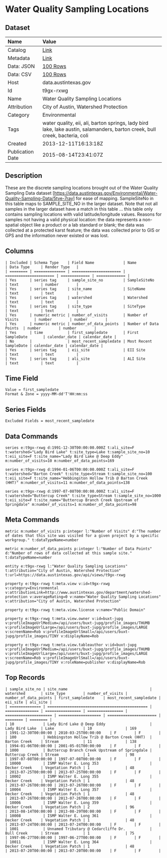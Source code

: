 # Water Quality Sampling Locations

## Dataset

| Name | Value |
| :--- | :---- |
| Catalog | [Link](https://catalog.data.gov/dataset/water-quality-sampling-locations) |
| Metadata | [Link](https://data.austintexas.gov/api/views/t9gx-rxwg) |
| Data: JSON | [100 Rows](https://data.austintexas.gov/api/views/t9gx-rxwg/rows.json?max_rows=100) |
| Data: CSV | [100 Rows](https://data.austintexas.gov/api/views/t9gx-rxwg/rows.csv?max_rows=100) |
| Host | data.austintexas.gov |
| Id | t9gx-rxwg |
| Name | Water Quality Sampling Locations |
| Attribution | City of Austin, Watershed Protection |
| Category | Environmental |
| Tags | water quality, eii, ali, barton springs, lady bird lake, lake austin, salamanders, barton creek, bull creek, bacteria, coli |
| Created | 2013-12-11T16:13:18Z |
| Publication Date | 2015-08-14T23:41:07Z |

## Description

These are the discrete sampling locations brought out of the Water Quality Sampling Data dataset [https://data.austintexas.gov/Environmental/Water-Quality-Sampling-Data/5tye-7ray] for ease of mapping.  SampleSiteNo in this table maps to SAMPLE_SITE_NO in the larger dataset. Note that not all samples in the larger dataset have a match in this table ... this table only contains sampling locations with valid latitude/longitude values.  Reasons for samples not having a valid physical location: the data represents a non-spatial object like a product or a lab standard or blank; the data was collected at a protected karst feature; the data was collected prior to GIS or GPS and the information never existed or was lost.

## Columns

```ls
| Included | Schema Type    | Field Name             | Name                   | Data Type     | Render Type   |
| ======== | ============== | ====================== | ====================== | ============= | ============= |
| Yes      | series tag     | sample_site_no         | SampleSiteNo           | text          | number        |
| Yes      | series tag     | site_name              | SiteName               | text          | text          |
| Yes      | series tag     | watershed              | Watershed              | text          | text          |
| Yes      | series tag     | site_type              | SiteType               | text          | text          |
| Yes      | numeric metric | number_of_visits       | Number of Visits       | number        | number        |
| Yes      | numeric metric | number_of_data_points  | Number of Data Points  | number        | number        |
| Yes      | time           | first_sampledate       | First SampleDate       | calendar_date | calendar_date |
| No       |                | most_recent_sampledate | Most Recent SampleDate | calendar_date | calendar_date |
| Yes      | series tag     | eii_site               | EII Site               | text          | text          |
| Yes      | series tag     | ali_site               | ALI Site               | text          | text          |
```

## Time Field

```ls
Value = first_sampledate
Format & Zone = yyyy-MM-dd'T'HH:mm:ss
```

## Series Fields

```ls
Excluded Fields = most_recent_sampledate
```

## Data Commands

```ls
series e:t9gx-rxwg d:1991-12-30T00:00:00.000Z t:ali_site=F t:watershed="Lady Bird Lake" t:site_type=Lake t:sample_site_no=10 t:eii_site=F t:site_name="Lady Bird Lake @ Deep Eddy" m:number_of_visits=10 m:number_of_data_points=169

series e:t9gx-rxwg d:1994-01-06T00:00:00.000Z t:ali_site=F t:watershed="Barton Creek" t:site_type=Stream t:sample_site_no=100 t:eii_site=F t:site_name="Hebbingston Hollow Trib @ Barton Creek (HHT)" m:number_of_visits=11 m:number_of_data_points=138

series e:t9gx-rxwg d:1997-07-08T00:00:00.000Z t:ali_site=F t:watershed="Buttercup Creek" t:site_type=Stream t:sample_site_no=1000 t:eii_site=F t:site_name="Buttercup Branch Creek Upstream of Springdale" m:number_of_visits=1 m:number_of_data_points=98
```

## Meta Commands

```ls
metric m:number_of_visits p:integer l:"Number of Visits" d:"The number of dates that this site was visited for a given project by a specific workgroup." t:dataTypeName=number

metric m:number_of_data_points p:integer l:"Number of Data Points" d:"Number of rows of data collected at this sample site." t:dataTypeName=number

entity e:t9gx-rxwg l:"Water Quality Sampling Locations" t:attribution="City of Austin, Watershed Protection" t:url=https://data.austintexas.gov/api/views/t9gx-rxwg

property e:t9gx-rxwg t:meta.view v:id=t9gx-rxwg v:category=Environmental v:attributionLink=http://www.austintexas.gov/department/watershed-protection v:averageRating=0 v:name="Water Quality Sampling Locations" v:attribution="City of Austin, Watershed Protection"

property e:t9gx-rxwg t:meta.view.license v:name="Public Domain"

property e:t9gx-rxwg t:meta.view.owner v:id=buxt-jupg v:profileImageUrlMedium=/api/users/buxt-jupg/profile_images/THUMB v:profileImageUrlLarge=/api/users/buxt-jupg/profile_images/LARGE v:screenName=Rob v:profileImageUrlSmall=/api/users/buxt-jupg/profile_images/TINY v:displayName=Rob

property e:t9gx-rxwg t:meta.view.tableauthor v:id=buxt-jupg v:profileImageUrlMedium=/api/users/buxt-jupg/profile_images/THUMB v:profileImageUrlLarge=/api/users/buxt-jupg/profile_images/LARGE v:screenName=Rob v:profileImageUrlSmall=/api/users/buxt-jupg/profile_images/TINY v:roleName=publisher v:displayName=Rob
```

## Top Records

```ls
| sample_site_no | site_name                                     | watershed       | site_type        | number_of_visits | number_of_data_points | first_sampledate    | most_recent_sampledate | eii_site | ali_site | 
| ============== | ============================================= | =============== | ================ | ================ | ===================== | =================== | ====================== | ======== | ======== | 
| 10             | Lady Bird Lake @ Deep Eddy                    | Lady Bird Lake  | Lake             | 10               | 169                   | 1991-12-30T00:00:00 | 2010-03-25T00:00:00    | F        | F        | 
| 100            | Hebbingston Hollow Trib @ Barton Creek (HHT)  | Barton Creek    | Stream           | 11               | 138                   | 1994-01-06T00:00:00 | 2001-05-01T00:00:00    | F        | F        | 
| 1000           | Buttercup Branch Creek Upstream of Springdale | Buttercup Creek | Stream           | 1                | 98                    | 1997-07-08T00:00:00 | 1997-07-08T00:00:00    | F        | F        | 
| 10000          | ISMP Walter E. Long 353                       | Decker Creek    | Vegetation Patch | 1                | 48                    | 2013-07-25T00:00:00 | 2013-07-25T00:00:00    | F        | F        | 
| 10002          | ISMP Walter E. Long 355                       | Decker Creek    | Vegetation Patch | 1                | 48                    | 2013-07-26T00:00:00 | 2013-07-26T00:00:00    | F        | F        | 
| 10004          | ISMP Walter E. Long 357                       | Decker Creek    | Vegetation Patch | 1                | 48                    | 2013-07-26T00:00:00 | 2013-07-26T00:00:00    | F        | F        | 
| 10006          | ISMP Walter E. Long 359                       | Decker Creek    | Vegetation Patch | 2                | 96                    | 2013-08-14T00:00:00 | 2013-08-29T00:00:00    | F        | F        | 
| 10008          | ISMP Walter E. Long 361                       | Decker Creek    | Vegetation Patch | 1                | 48                    | 2013-07-24T00:00:00 | 2013-07-24T00:00:00    | F        | F        | 
| 1001           | Unnamed Tributary @ Cedarcliffe Dr.           | Bull Creek      | Stream           | 1                | 75                    | 1997-06-27T00:00:00 | 1997-06-27T00:00:00    | F        | F        | 
| 10011          | ISMP Walter E. Long 364                       | Decker Creek    | Vegetation Patch | 1                | 48                    | 2013-07-20T00:00:00 | 2013-07-20T00:00:00    | F        | F        | 
```